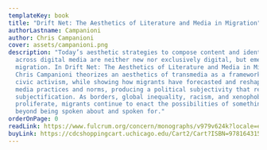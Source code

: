 ```yaml
---
templateKey: book
title: "Drift Net: The Aesthetics of Literature and Media in Migration"
authorLastname: Campanioni
author: Chris Campanioni
cover: assets/campanioni.png
description: "Today’s aesthetic strategies to compose content and identity
  across digital media are neither new nor exclusively digital, but emerged from
  migration. In Drift Net: The Aesthetics of Literature and Media in Migration,
  Chris Campanioni theorizes an aesthetics of transmedia as a framework for
  civic activism, while showing how migrants have forecasted and reshaped new
  media practices and norms, producing a political subjectivity that resists
  subjectification. As borders, global inequality, racism, and xenophobia
  proliferate, migrants continue to enact the possibilities of something else,
  beyond being spoken about and spoken for."
orderOnPage: 0
readLink: https://www.fulcrum.org/concern/monographs/v979v624k?locale=en
buyLink: https://cdcshoppingcart.uchicago.edu/Cart2/Cart?ISBN=9781643150802&PRESS=lever
---
```

